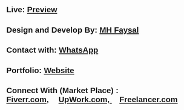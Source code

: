 <div style="font-family: sans-serif;">
    <h2>Live: <a href="">Preview</a></h2>
    <h2>Design and Develop By: <a href="#">MH Faysal</a></h2>
    <h2>Contact with:  <a href="wa.me/01317284163">WhatsApp</a></h2>
    <h2>Portfolio: <a href="https://mhfaysal124.github.io/GPortfolio/">Website</a></h2>
    <h2>Connect With (Market Place) : <br>
        <a href="https://www.fiverr.com/mehedihasan466?public_mode=true" style="margin-right: 20px;">Fiverr.com,</a>
        <a href="https://www.upwork.com/freelancers/~012c7272fc1460e492?viewMode=1" style="margin-right: 20px;">UpWork.com, </a>
        <a href="https://www.freelancer.com/u/mehedihasanfays2" style="margin-right: 10px;">Freelancer.com</a>
    </h2>    
</div>
